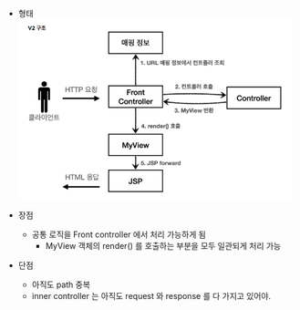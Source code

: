 - 형태
![ima.png](img.png)

- 장점
  - 공통 로직을 Front controller 에서 처리 가능하게 됨 
    - MyView 객체의 render() 를 호출하는 부분을 모두 일관되게 처리 가능


- 단점 
  - 아직도 path 중복 
  - inner controller 는 아직도 request 와 response 를 다 가지고 있어야. 
